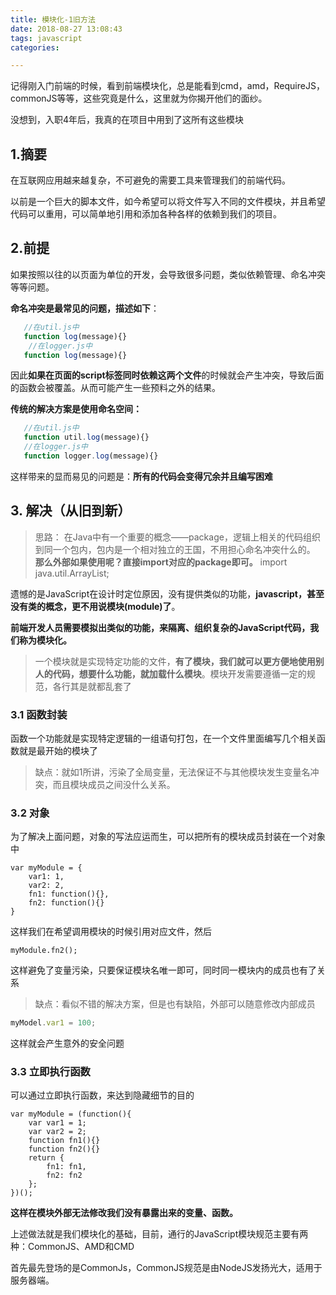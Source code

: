 ```yaml
---
title: 模块化-1旧方法
date: 2018-08-27 13:08:43
tags: javascript
categories:

---
```


记得刚入门前端的时候，看到前端模块化，总是能看到cmd，amd，RequireJS，commonJS等等，这些究竟是什么，这里就为你揭开他们的面纱。

没想到，入职4年后，我真的在项目中用到了这所有这些模块

<!-- more -->

## 1.摘要
    
在互联网应用越来越复杂，不可避免的需要工具来管理我们的前端代码。

以前是一个巨大的脚本文件，如今希望可以将文件写入不同的文件模块，并且希望代码可以重用，可以简单地引用和添加各种各样的依赖到我们的项目。
    
## 2.前提

  如果按照以往的以页面为单位的开发，会导致很多问题，类似依赖管理、命名冲突等等问题。

**命名冲突是最常见的问题，描述如下**：
```javascript
   //在util.js中
   function log(message){}
    //在logger.js中
   function log(message){}
```

因此**如果在页面的script标签同时依赖这两个文件**的时候就会产生冲突，导致后面的函数会被覆盖。从而可能产生一些预料之外的结果。


**传统的解决方案是使用命名空间：**
```javascript
   //在util.js中
   function util.log(message){}
   //在logger.js中
   function logger.log(message){}
```

这样带来的显而易见的问题是：**所有的代码会变得冗余并且编写困难**


## 3. 解决（从旧到新）

> 思路：
>在Java中有一个重要的概念——package，逻辑上相关的代码组织到同一个包内，包内是一个相对独立的王国，不用担心命名冲突什么的。
>**那么外部如果使用呢？直接import对应的package即可。**
>import java.util.ArrayList;

遗憾的是JavaScript在设计时定位原因，没有提供类似的功能，**javascript，甚至没有类的概念，更不用说模块(module)了**。

**前端开发人员需要模拟出类似的功能，来隔离、组织复杂的JavaScript代码，我们称为模块化。**

> 一个模块就是实现特定功能的文件，**有了模块，我们就可以更方便地使用别人的代码，想要什么功能，就加载什么模块**。模块开发需要遵循一定的规范，各行其是就都乱套了


### 3.1 函数封装
函数一个功能就是实现特定逻辑的一组语句打包，在一个文件里面编写几个相关函数就是最开始的模块了

> 缺点：就如1所讲，污染了全局变量，无法保证不与其他模块发生变量名冲突，而且模块成员之间没什么关系。


### 3.2 对象
为了解决上面问题，对象的写法应运而生，可以把所有的模块成员封装在一个对象中
```javascirpt
var myModule = {
    var1: 1,
    var2: 2,
    fn1: function(){},
    fn2: function(){}
}
```

这样我们在希望调用模块的时候引用对应文件，然后


```
myModule.fn2();
```

这样避免了变量污染，只要保证模块名唯一即可，同时同一模块内的成员也有了关系

> 缺点：看似不错的解决方案，但是也有缺陷，外部可以随意修改内部成员

```javascript
myModel.var1 = 100;
```

这样就会产生意外的安全问题

### 3.3 立即执行函数

可以通过立即执行函数，来达到隐藏细节的目的


```
var myModule = (function(){
    var var1 = 1;
    var var2 = 2;
    function fn1(){}
    function fn2(){}
    return {
        fn1: fn1,
        fn2: fn2
    };
})();
```

**这样在模块外部无法修改我们没有暴露出来的变量、函数。**

上述做法就是我们模块化的基础，目前，通行的JavaScript模块规范主要有两种：CommonJS、AMD和CMD

首先最先登场的是CommonJs，CommonJS规范是由NodeJS发扬光大，适用于服务器端。
